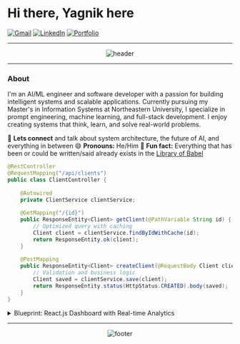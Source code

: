 # Hi there, Yagnik here

[![Gmail](https://img.shields.io/badge/Gmail-D14836?style=for-the-badge&logo=gmail&logoColor=white)](mailto:yagnik.pavagadhi06@gmail.com)
[![LinkedIn](https://img.shields.io/badge/LinkedIn-0077B5?style=for-the-badge&logo=linkedin&logoColor=white)](https://www.linkedin.com/in/yagnikpavagadhi)
[![Portfolio](https://img.shields.io/badge/Portfolio-FF6B6B?style=for-the-badge&logo=portfolio&logoColor=white)](https://www.yagnikpavagadhi.com)



---

<div align="center">
  <img src="https://readme-typing-svg.herokuapp.com?font=Fira+Code&weight=700&size=24&pause=900&color=00D4FF&center=true&vCenter=true&width=780&lines=Hi,+I+am+Yagnik+Pavagadhi;AI%2FML+Engineer+%E2%80%A2+Software+Engineer+%E2%80%A2+Full+Stack;Building+intelligent+systems+and+scalable+solutions" alt="header" />
</div>

---

### About
I'm an AI/ML engineer and software developer with a passion for building intelligent systems and scalable applications. Currently pursuing my Master's in Information Systems at Northeastern University, I specialize in prompt engineering, machine learning, and full-stack development. I enjoy creating systems that think, learn, and solve real-world problems.


💬 **Lets connect** and talk about system architecture, the future of AI, and everything in between
😄 **Pronouns:** He/Him
👾 **Fun fact:** Everything that has been or could be written/said already exists in the [Library of Babel](https://libraryofbabel.info)



```java
@RestController
@RequestMapping("/api/clients")
public class ClientController {
    
    @Autowired
    private ClientService clientService;
    
    @GetMapping("/{id}")
    public ResponseEntity<Client> getClient(@PathVariable String id) {
        // Optimized query with caching
        Client client = clientService.findByIdWithCache(id);
        return ResponseEntity.ok(client);
    }
    
    @PostMapping
    public ResponseEntity<Client> createClient(@RequestBody Client client) {
        // Validation and business logic
        Client saved = clientService.save(client);
        return ResponseEntity.status(HttpStatus.CREATED).body(saved);
    }
}
```
</details>

<details>
<summary>Blueprint: React.js Dashboard with Real-time Analytics</summary>

```javascript
import React, { useState, useEffect } from 'react';
import { LineChart, Line, XAxis, YAxis, CartesianGrid, Tooltip } from 'recharts';

const AnalyticsDashboard = () => {
    const [data, setData] = useState([]);
    
    useEffect(() => {
        // Real-time data fetching with WebSocket
        const ws = new WebSocket('ws://localhost:8080/analytics');
        ws.onmessage = (event) => {
            setData(JSON.parse(event.data));
        };
        
        return () => ws.close();
    }, []);
    
    return (
        <div className="dashboard">
            <h2>Real-time Analytics</h2>
            <LineChart width={600} height={300} data={data}>
                <CartesianGrid strokeDasharray="3 3" />
                <XAxis dataKey="time" />
                <YAxis />
                <Tooltip />
                <Line type="monotone" dataKey="value" stroke="#8884d8" />
            </LineChart>
        </div>
    );
};
```
</details>

---

<div align="center">
  <img src="https://readme-typing-svg.herokuapp.com?font=Fira+Code&weight=600&size=18&pause=1200&color=00D4FF&center=true&vCenter=true&width=720&lines=Open+to+AI%2FML+Engineering+%2C+Software+Engineering+%2C+and+Data+Engineering+roles" alt="footer" />
</div>
